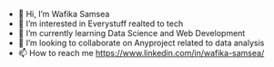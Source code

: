 - 👋 Hi, I’m Wafika Samsea
- 👀 I’m interested in Everystuff realted to tech
- 🌱 I’m currently learning Data Science and Web Development
- 💞️ I’m looking to collaborate on Anyproject related to data analysis
- 📫 How to reach me https://www.linkedin.com/in/wafika-samsea/

<!---
wfksmseaa/wfksmseaa is a ✨ special ✨ repository because its `README.md` (this file) appears on your GitHub profile.
You can click the Preview link to take a look at your changes.
--->

